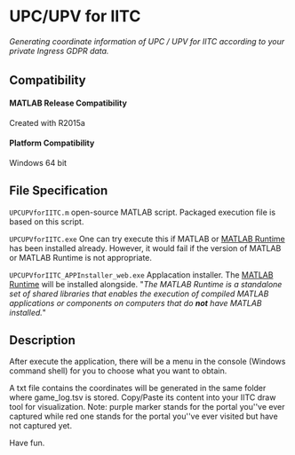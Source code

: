 # UPC/UPV for IITC
###### Generating coordinate information of UPC / UPV for IITC according to your private Ingress GDPR data.

## Compatibility
#### MATLAB Release Compatibility
Created with R2015a

#### Platform Compatibility
Windows 64 bit

## File Specification
```UPCUPVforIITC.m``` open-source MATLAB script. Packaged execution file is based on this script.

```UPCUPVforIITC.exe``` One can try execute this if MATLAB or [MATLAB Runtime](https://ww2.mathworks.cn/products/compiler/matlab-runtime.html) has been installed already. However, it would fail if the version of MATLAB or MATLAB Runtime is not appropriate.

```UPCUPVforIITC_APPInstaller_web.exe``` Applacation installer. The [MATLAB Runtime](https://ww2.mathworks.cn/products/compiler/matlab-runtime.html) will be installed alongside. "_The MATLAB Runtime is a standalone set of shared libraries that enables the execution of compiled MATLAB applications or components on computers that do **not** have MATLAB installed._"

## Description

After execute the application, there will be a menu in the console (Windows command shell) for you to choose what you want to obtain.

A txt file contains the coordinates will be generated in the same folder where game_log.tsv is stored. Copy/Paste its content into your IITC draw tool for visualization. Note: purple marker stands for the portal you''ve ever captured while red one stands for the portal you''ve ever visited but have not captured yet.

Have fun.
